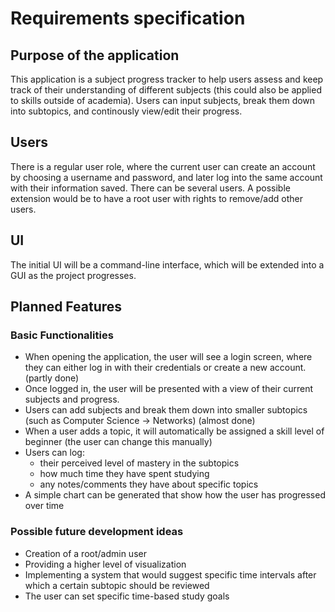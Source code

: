 # Requirements specification

## Purpose of the application
This application is a subject progress tracker to help users assess and keep track of their understanding of different subjects (this could also be applied to skills outside of academia). Users can input subjects, break them down into subtopics, and continously view/edit their progress.

## Users
There is a regular user role, where the current user can create an account by choosing a username and password, and later log into the same account with their information saved. There can be several users. A possible extension would be to have a root user with rights to remove/add other users.

## UI
The initial UI will be a command-line interface, which will be extended into a GUI as the project progresses.

## Planned Features
### Basic Functionalities
- When opening the application, the user will see a login screen, where they can either log in with their credentials or create a new account. (partly done)
- Once logged in, the user will be presented with a view of their current subjects and progress.
- Users can add subjects and break them down into smaller subtopics (such as Computer Science -> Networks) (almost done)
- When a user adds a topic, it will automatically be assigned a skill level of beginner (the user can change this manually)
- Users can log:
    - their perceived level of mastery in the subtopics
    - how much time they have spent studying
    - any notes/comments they have about specific topics
- A simple chart can be generated that show how the user has progressed over time


### Possible future development ideas
- Creation of a root/admin user
- Providing a higher level of visualization
- Implementing a system that would suggest specific time intervals after which a certain subtopic should be reviewed
- The user can set specific time-based study goals
